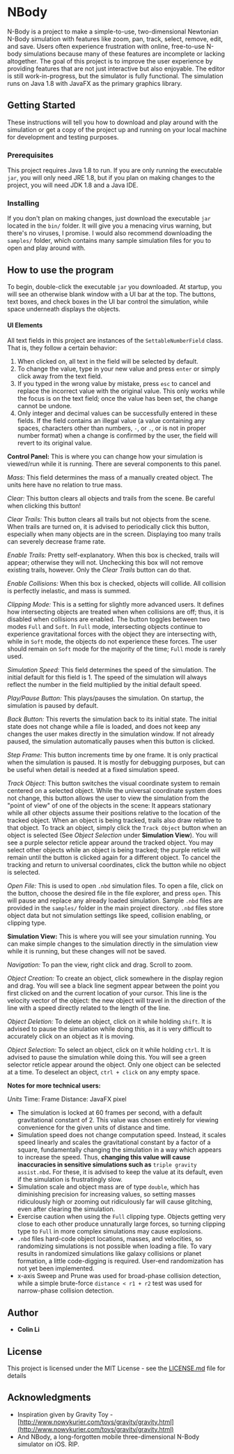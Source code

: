 
# NBody

N-Body is a project to make a simple-to-use, two-dimensional Newtonian N-Body simulation with features like zoom, pan, track, select, remove, edit, and save. Users often experience frustration with online, free-to-use N-body simulations because many of these features are incomplete or lacking altogether. The goal of this project is to improve the user experience by providing features that are not just interactive but also enjoyable. The editor is still work-in-progress, but the simulator is fully functional. The simulation runs on Java 1.8 with JavaFX as the primary graphics library. 

## Getting Started

These instructions will tell you how to download and play around with the simulation or get a copy of the project up and running on your local machine for development and testing purposes.

### Prerequisites

This project requires Java 1.8 to run. If you are only running the executable `jar`, you will only need JRE 1.8, but if you plan on making changes to the project, you will need JDK 1.8 and a Java IDE.

### Installing

If you don't plan on making changes, just download the executable `jar` located in the `bin/` folder. It will give you a menacing virus warning, but there's no viruses, I promise.
I would also recommend downloading the `samples/` folder, which contains many sample simulation files for you to open and play around with.

## How to use the program

To begin, double-click the executable `jar` you downloaded. At startup, you will see an otherwise blank window with a UI bar at the top. The buttons, text boxes, and check boxes in the UI bar control the simulation, while space underneath displays the objects.
#### UI Elements
All text fields in this project are instances of the `SettableNumberField` class. That is, they follow a certain behavior:
1. When clicked on, all text in the field will be selected by default.
2. To change the value, type in your new value and press `enter` or simply click away from the text field.
3. If you typed in the wrong value by mistake, press `esc` to cancel and replace the incorrect value with the original value. This only works while the focus is on the text field; once the value has been set, the change cannot be undone.
4. Only integer and decimal values can be successfully entered in these fields. If the field contains an illegal value (a value containing any spaces, characters other than numbers, `-`, or `.`, or is not in proper number format) when a change is confirmed by the user, the field will revert to its original value.

**Control Panel:** This is where you can change how your simulation is viewed/run while it is running. There are several components to this panel.

_Mass:_ This field determines the mass of a manually created object. The units here have no relation to true mass.

_Clear:_ This button clears all objects and trails from the scene. Be careful when clicking this button!

_Clear Trails:_ This button clears all trails but not objects from the scene. When trails are turned on, it is advised to periodically click this button, especially when many objects are in the screen. Displaying too many trails can severely decrease frame rate.

_Enable Trails:_ Pretty self-explanatory. When this box is checked, trails will appear; otherwise they will not. Unchecking this box will not remove existing trails, however. Only the _Clear Trails_ button can do that.

_Enable Collisions:_ When this box is checked, objects will collide. All collision is perfectly inelastic, and mass is summed.

_Clipping Mode:_ This is a setting for slightly more advanced users. It defines how intersecting objects are treated when when collisions are off; thus, it is disabled when collisions are enabled. The button toggles between two modes `Full` and `Soft`. In `Full` mode, intersecting objects continue to experience gravitational forces with the object they are intersecting with, while in `Soft` mode, the objects do not experience these forces. The user should remain on `Soft` mode for the majority of the time; `Full` mode is rarely used.

_Simulation Speed:_ This field determines the speed of the simulation. The initial default for this field is 1. The speed of the simulation will always reflect the number in the field multiplied by the initial default speed.

_Play/Pause Button:_ This plays/pauses the simulation. On startup, the simulation is paused by default.

_Back Button:_ This reverts the simulation back to its initial state. The initial state does not change while a file is loaded, and does not keep any changes the user makes directly in the simulation window. If not already paused, the simulation automatically pauses when this button is clicked.

_Step Frame:_ This button increments time by one frame. It is only practical when the simulation is paused. It is mostly for debugging purposes, but can be useful when detail is needed at a fixed simulation speed.

_Track Object_: This button switches the visual coordinate system to remain centered on a selected object. While the universal coordinate system does not change, this button allows the user to view the simulation from the "point of view" of one of the objects in the scene: It appears stationary while all other objects assume their positions relative to the location of the tracked object. When an object is being tracked, trails also draw relative to that object. To track an object, simply click the `Track Object` button when an object is selected (See _Object Selection_ under **Simulation View**).  You will see a purple selector reticle appear around the tracked object. You may select other objects while an object is being tracked; the purple reticle will remain until the button is clicked again for a different object. To cancel the tracking and return to universal coordinates, click the button while no object is selected.

_Open File:_ This is used to open `.nbd` simulation files. To open a file, click on the button, choose the desired file in the file explorer, and press `open`. This will pause and replace any already loaded simulation. Sample `.nbd` files are provided in the `samples/` folder in the main project directory. `.nbd` files store object data but not simulation settings like speed, collision enabling, or clipping type.

**Simulation View:** This is where you will see your simulation running. You can make simple changes to the simulation directly in the simulation view while it is running, but these changes will not be saved.

_Navigation:_ To pan the view, right click and drag. Scroll to zoom.

_Object Creation:_ To create an object, click somewhere in the display region and drag. You will see a black line segment appear between the point you first clicked on and the current location of your cursor. This line is the velocity vector of the object: the new object will travel in the direction of the line with a speed directly related to the length of the line.

_Object Deletion:_ To delete an object, click on it while holding `shift`. It is advised to pause the simulation while doing this, as it is very difficult to accurately click on an object as it is moving.

_Object Selection:_ To select an object, click on it while holding `ctrl`. It is advised to pause the simulation while doing this. You will see a green selector reticle appear around the object. Only one object can be selected at a time. To deselect an object, `ctrl + click` on any empty space.

**Notes for more technical users:**

_Units_
Time: Frame
Distance: JavaFX pixel
* The simulation is locked at 60 frames per second, with a default gravitational constant of 2. This value was chosen entirely for viewing convenience for the given units of distance and time. 
* Simulation speed does not change computation speed. Instead, it scales speed linearly and scales the gravitational constant by a factor of a square, fundamentally changing the simulation in a way which appears to increase the speed. Thus, **changing this value will cause inaccuracies in sensitive simulations such as** `triple gravity assist.nbd`**.** For these, it is advised to keep the value at its default, even if the simulation is frustratingly slow.
* Simulation scale and object mass are of type `double`, which has diminishing precision for increasing values, so setting masses ridiculously high or zooming out ridiculously far will cause glitching, even after clearing the simulation.
* Exercise caution when using the `Full` clipping type. Objects getting very close to each other produce unnaturally large forces, so turning clipping type to `Full` in more complex simulations may cause explosions.
* `.nbd` files hard-code object locations, masses, and velocities, so randomizing simulations is not possible when loading a file. To vary results in randomized simulations like galaxy collisions or planet formation, a little code-digging is required. User-end randomization has not yet been implemented.
* x-axis Sweep and Prune was used for broad-phase collision detection, while a simple brute-force `distance < r1 + r2` test was used for narrow-phase collision detection.

## Author

* **Colin Li**

## License

This project is licensed under the MIT License - see the [LICENSE.md](LICENSE.md) file for details

## Acknowledgments

* Inspiration given by Gravity Toy - [http://www.nowykurier.com/toys/gravity/gravity.html](http://www.nowykurier.com/toys/gravity/gravity.html)
* And NBody, a long-forgotten mobile three-dimensional N-Body simulator on iOS. RIP.
